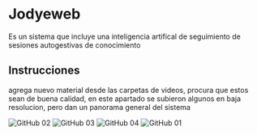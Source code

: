 # Jodyeweb
Es un sistema que incluye una inteligencia artifical de seguimiento de sesiones autogestivas de conocimiento

## Instrucciones
agrega nuevo material desde las carpetas de videos, procura que estos sean de buena calidad, en este apartado se subieron algunos en baja resolucion, pero dan un panorama general del sistema

![GitHub 02](https://github.com/miqelo/hack4edujodye/assets/107508583/d376e0f8-fdde-4dca-bacc-ac7367f8d358)
![GitHub 03](https://github.com/miqelo/hack4edujodye/assets/107508583/bf3fc787-8796-4b2d-a48f-ef072f389ea9)
![GitHub 04](https://github.com/miqelo/hack4edujodye/assets/107508583/e66e400b-0981-40c2-9ee5-b55243a905e1)
![GitHub 01](https://github.com/miqelo/hack4edujodye/assets/107508583/09f3db3e-5650-4abe-826f-839aa2a488b0)

